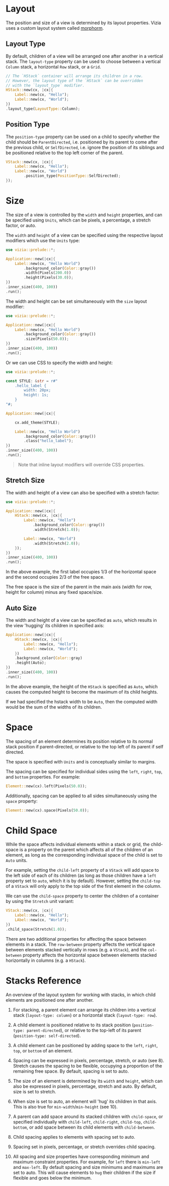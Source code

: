# Layout

The position and size of a view is determined by its layout properties. Vizia uses a custom layout system called [morphorm](https://github.com/vizia/morphorm).

## Layout Type

By default, children of a view will be arranged one after another in a vertical stack. The `layout-type` property can be used to choose between a vertical `Column` stack, a horizontal `Row` stack, or a `Grid`.

```rust
// The `HStack` container will arrange its children in a row.
// However, the layout type of the `HStack` can be overridden
// with the `layout_type` modifier.
HStack::new(cx, |cx|{
    Label::new(cx, "Hello");
    Label::new(cx, "World");
})
.layout_type(LayoutType::Column);
```

## Position Type

The `position-type` property can be used on a child to specify whether the child should be `ParentDirected`, i.e. positioned by its parent to come after the previous child, or `SelfDirected`, i.e. ignore the position of its siblings and be positioned relative to the top left corner of the parent.

```rust
VStack::new(cx, |cx|{
    Label::new(cx, "Hello");
    Label::new(cx, "World")
        .position_type(PositionType::SelfDirected);
});
```

# Size

The size of a view is controlled by the `width` and `height` properties, and can be specified using `Units`, which can be pixels, a percentage, a stretch factor, or auto.

The `width` and `height` of a view can be specified using the respective layout modifiers which use the `Units` type:

```rust
use vizia::prelude::*;

Application::new(|cx|{
    Label::new(cx, "Hello World")
        .background_color(Color::gray())
        .width(Pixels(200.0))
        .height(Pixels(30.0));
})
.inner_size((400, 100))
.run();
```

The width and height can be set simultaneously with the `size` layout modifier:

```rust
use vizia::prelude::*;

Application::new(|cx|{
    Label::new(cx, "Hello World")
        .background_color(Color::gray())
        .size(Pixels(50.0));
})
.inner_size((400, 100))
.run();
```

Or we can use CSS to specify the width and height:

```rust
use vizia::prelude::*;

const STYLE: &str = r#"
    .hello_label {
        width: 20px;
        height: 1s;
    }
"#;

Application::new(|cx|{

    cx.add_theme(STYLE);

    Label::new(cx, "Hello World")
        .background_color(Color::gray())
        .class("hello_label");
})
.inner_size((400, 100))
.run();
```

> Note that inline layout modifiers will override CSS properties.

## Stretch Size

The width and height of a view can also be specified with a stretch factor:

```rust
use vizia::prelude::*;

Application::new(|cx|{
    HStack::new(cx, |cx|{
        Label::new(cx, "Hello")
            .background_color(Color::gray())
            .width(Stretch(1.0));

        Label::new(cx, "World")
            .width(Stretch(2.0));
    });
})
.inner_size((400, 100))
.run();
```

In the above example, the first label occupies 1/3 of the horizontal space and the second occupies 2/3 of the free space.

The free space is the size of the parent in the main axis (width for row, height for column) minus any fixed space/size.

## Auto Size

The width and height of a view can be specified as `auto`, which results in the view 'hugging' its children in specified axis:

```rust
Application::new(|cx|{
    HStack::new(cx, |cx|{
        Label::new(cx, "Hello");
        Label::new(cx, "World");
    })
    .background_color(Color::gray)
    .height(Auto);
})
.inner_size((400, 100))
.run();
```

In the above example, the height of the `HStack` is specified as `Auto`, which causes the computed height to become the maximum of its child heights.

If we had specified the hstack width to be `Auto`, then the computed width would be the sum of the widths of its children.

# Space

The spacing of an element determines its position relative to its normal stack position if parent-directed, or relative to the top left of its parent if self directed.

The space is specified with `Units` and is conceptually similar to margins.

The spacing can be specified for individual sides using the `left`, `right`, `top`, and `bottom` properties. For example:

```rust
Element::new(cx).left(Pixels(50.0));
```

Additionally, spacing can be applied to all sides simultaneously using the `space` property:

```rust
Element::new(cx).space(Pixels(50.0));
```

# Child Space

While the space affects individual elements within a stack or grid, the child-space is a property on the parent which affects all of the children of an element, as long as the corresponding individual space of the child is set to `Auto` units.

For example, setting the `child-left` property of a `VStack` will add space to the left side of each of its children (as long as those children have a `left` property set to `auto`, which it is by default). However, setting the `child-top` of a `VStack` will only apply to the top side of the first element in the column.

We can use the `child-space` property to center the children of a container by using the `Stretch` unit variant:

```rust
VStack::new(cx, |cx|{
    Label::new(cx, "Hello");
    LAbel::new(cx, "World");
})
.child_space(Stretch(1.0));
```

There are two additional properties for affecting the space between elements in a stack. The `row-between` property affects the vertical space between elements stacked vertically in rows (e.g. a `VStack`), and the `col-between` property affects the horizontal space between elements stacked horizontally in columns (e.g. a `HStack`).

# Stacks Reference

An overview of the layout system for working with stacks, in which child elements are positioned one after another.

1. For stacking, a parent element can arrange its children into a vertical stack (`layout-type: column`) or a horizontal stack (`layout-type: row`).

2. A child element is positioned relative to its stack position (`position-type: parent-directed`), or relative to the top-left of its parent (`position-type: self-directed`).

3. A child element can be positioned by adding space to the `left`, `right`, `top`, or `bottom` of an element.

4. Spacing can be expressed in pixels, percentage, stretch, or auto (see 8). Stretch causes the spacing to be flexible, occupying a proportion of the remaining free space. By default, spacing is set to auto.

5. The size of an element is determined by its `width` and `height`, which can also be expressed in pixels, percentage, stretch and auto. By default, size is set to stretch.

6. When size is set to auto, an element will 'hug' its children in that axis. This is also true for `min-width`/`min-height` (see 10).

7. A parent can add space around its stacked children with `child-space`, or specified individually with `child-left`, `child-right`, `child-top`, `child-bottom`, or add space between its child elements with `child-between`.

8. Child spacing applies to elements with spacing set to auto.

9. Spacing set in pixels, percentage, or stretch overrides child spacing.

10. All spacing and size properties have corresponding minimum and maximum constraint properties. For example, for `left` there is `min-left` and `max-left`. By default spacing and size minimums and maximums are set to auto. This will cause elements to `hug` their children if the size if flexible and goes below the minimum.
